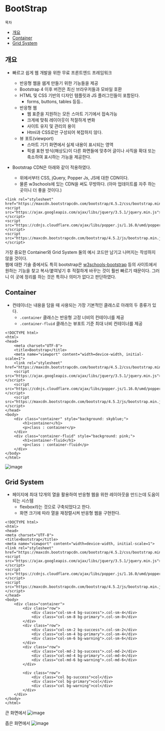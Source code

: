 # BootStrap

`목차`

* [개요](#개요)
* [Container](#container)
* [Grid System](#grid-system)

## 개요

+ 빠르고 쉽게 웹 개발을 위한 무료 프론트엔드 프레임워크
  + 반응형 웹을 쉡게 만들기 위한 기능들을 제공
  + Bootstrap 4 이후 버전은 최신 브라우저들과 모바일 호환
  + HTML 및 CSS 기반의 디자인 템플릿과 JS 플러그인들이 포함된다.
    + forms, buttons, tables 등등..
  + 반응형 웹
    + 웹 표준을 지원하는 모든 스마트 기기에서 접속가능
    + 크게에 맞춰 레이아웃이 적절하게 변화
    + 사이트 유지 및 관리의 용이
    + Html과 CSS로만 구성되어 복잡하지 않다.
  + 뷰 포트(viewport)
    + 스마트 기기 화면에서 실제 내용이 표시되는 영역
    + 픽셀 표현 방식(해상도)이 다른 화면들에 맞추어 글이나 사직을 확대 또는 축소하여 표시하는 가능을 제공한다.

+ Bootstrap CDN은 아래와 같이 적용하였다.
  + 위에서부터 CSS, jQuery, Popper Js, JS에 대한 CDN이다.
  + 물론 w3schools에 있는 CDN을 써도 무방하다. (아마 업데이트를 자주 하는 곳이니 더 좋을 것이다.)
```
<link rel="stylesheet" href="https://maxcdn.bootstrapcdn.com/bootstrap/4.5.2/css/bootstrap.min.css">
<script src="https://ajax.googleapis.com/ajax/libs/jquery/3.5.1/jquery.min.js"></script>
<script src="https://cdnjs.cloudflare.com/ajax/libs/popper.js/1.16.0/umd/popper.min.js"></script>
<script src="https://maxcdn.bootstrapcdn.com/bootstrap/4.5.2/js/bootstrap.min.js"></script>
```

가장 중요한 Container와 Grid System 둘의 예시 코드만 남기고 나머지는 작성하지 않을 것이다.   
웹에 대한 기술 중에서도 특히 bootstrap은 [w3schools-bootstrap](https://www.w3schools.com/bootstrap/bootstrap_ver.asp) 등의 사이트에서 원하는 기능을 찾고 복사/붙여넣기 후 적절하게 바꾸는 것이 훨씬 빠르기 때문이다. 그러니 이 곳에 정리를 하는 것은 특히나 의미가 없다고 판단하였다.

## Container

+ 컨테이너는 내용을 담을 때 사용되는 가장 기본적인 클래스로 아래의 두 종류가 있다.
  + `.container` 클래스는 반응형 고정 너비의 컨테이너를 제공
  + `.container-fluid` 클래스는 뷰포트 기준 최대 너비 컨테이너를 제공

```
<!DOCTYPE html>
<html>
<head>
	<meta charset="UTF-8">
	<title>Bootstrap</title>
	<meta name="viewport" content="width=device-width, initial-scale=1">
	<link rel="stylesheet" href="https://maxcdn.bootstrapcdn.com/bootstrap/4.5.2/css/bootstrap.min.css">
	<script src="https://ajax.googleapis.com/ajax/libs/jquery/3.5.1/jquery.min.js"></script>
	<script src="https://cdnjs.cloudflare.com/ajax/libs/popper.js/1.16.0/umd/popper.min.js"></script>
	<script src="https://maxcdn.bootstrapcdn.com/bootstrap/4.5.2/js/bootstrap.min.js"></script>
</head>
<body>
	<div class="container" style="background: skyblue;">
		<h1>container</h1>
	  	<p>class : container</p>
	</div>
	<div class="container-fluid" style="background: pink;">
	  	<h1>container-fluid</h1>
	  	<p>class : container-fluid</p>
	</div>
</body>
</html>
```
![image](https://user-images.githubusercontent.com/19484971/178116686-8d055ccc-688c-456c-be3f-f462959a4d40.png)

## Grid System

+ 페이지에 최대 12개의 열을 활용하여 반응형 웹을 위한 레이아웃을 만드는데 도움이 되는 시스템
  + flexbox라는 것으로 구축되었다고 한다.
  + 화면 크기에 따라 열을 재정렬시켜 반응형 웹을 구현한다.

```
<!DOCTYPE html>
<html>
<head>
<meta charset="UTF-8">
<title>Bootstrap</title>
<meta name="viewport" content="width=device-width, initial-scale=1">
<link rel="stylesheet" href="https://maxcdn.bootstrapcdn.com/bootstrap/4.5.2/css/bootstrap.min.css">
<script src="https://ajax.googleapis.com/ajax/libs/jquery/3.5.1/jquery.min.js"></script>
<script src="https://cdnjs.cloudflare.com/ajax/libs/popper.js/1.16.0/umd/popper.min.js"></script>
<script src="https://maxcdn.bootstrapcdn.com/bootstrap/4.5.2/js/bootstrap.min.js"></script>
</head>
<body>
	<div class="container">
		<div class="row">
			<div class="col-sm-4 bg-success">.col-sm-4</div>
			<div class="col-sm-8 bg-primary">.col-sm-8</div>
		</div>
		<div class="row">
			<div class="col-sm-2 bg-success">.col-sm-2</div>
			<div class="col-sm-4 bg-primary">.col-sm-4</div>
			<div class="col-sm-6 bg-warning">.col-sm-6</div>
		</div>
		<div class="row">
			<div class="col-md-2 bg-success">.col-md-2</div>
			<div class="col-md-4 bg-primary">.col-md-4</div>
			<div class="col-md-6 bg-warning">.col-md-6</div>
		</div>

		<div class="row">
			<div class="col bg-success">col</div>
			<div class="col bg-primary">col</div>
			<div class="col bg-warning">col</div>
		</div>
	</div>
</body>
</html>
```
큰 화면에서 
![image](https://user-images.githubusercontent.com/19484971/178117181-3334271d-ba32-4157-8176-a7d181986fc9.png)

좁은 화면에서
![image](https://user-images.githubusercontent.com/19484971/178117204-1b8b13f5-af53-4835-aee4-3524276ee876.png)
